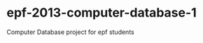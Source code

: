 epf-2013-computer-database-1
============================

Computer Database project for epf students
